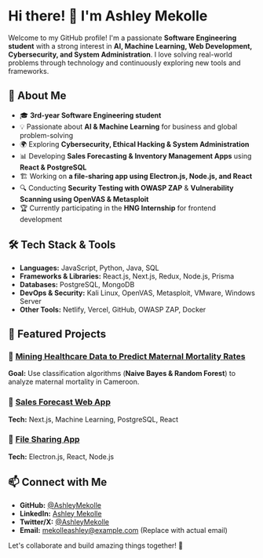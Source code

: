 # Hi there! 👋 I'm Ashley Mekolle

Welcome to my GitHub profile! I'm a passionate **Software Engineering student** with a strong interest in **AI, Machine Learning, Web Development, Cybersecurity, and System Administration**. I love solving real-world problems through technology and continuously exploring new tools and frameworks.

## 🚀 About Me
- 🎓 **3rd-year Software Engineering student**
- 💡 Passionate about **AI & Machine Learning** for business and global problem-solving
- 🌍 Exploring **Cybersecurity, Ethical Hacking & System Administration**
- 📊 Developing **Sales Forecasting & Inventory Management Apps** using **React & PostgreSQL**
- 🏗️ Working on **a file-sharing app using Electron.js, Node.js, and React**
- 🔍 Conducting **Security Testing with OWASP ZAP** & **Vulnerability Scanning using OpenVAS & Metasploit**
- 🏆 Currently participating in the **HNG Internship** for frontend development

## 🛠️ Tech Stack & Tools
- **Languages:** JavaScript, Python, Java, SQL
- **Frameworks & Libraries:** React.js, Next.js, Redux, Node.js, Prisma
- **Databases:** PostgreSQL, MongoDB
- **DevOps & Security:** Kali Linux, OpenVAS, Metasploit, VMware, Windows Server
- **Other Tools:** Netlify, Vercel, GitHub, OWASP ZAP, Docker

## 📌 Featured Projects
### 🔹 [Mining Healthcare Data to Predict Maternal Mortality Rates](https://github.com/AshleyMekolle/Mining-Healthcare-Data)
**Goal:** Use classification algorithms (**Naive Bayes & Random Forest**) to analyze maternal mortality in Cameroon.

### 🔹 [Sales Forecast Web App](https://github.com/AshleyMekolle/Sales-Forecast-App)
**Tech:** Next.js, Machine Learning, PostgreSQL, React

### 🔹 [File Sharing App](https://github.com/AshleyMekolle/File-Sharing-App)
**Tech:** Electron.js, React, Node.js

## 📫 Connect with Me
- **GitHub:** [@AshleyMekolle](https://github.com/AshleyMekolle)
- **LinkedIn:** [Ashley Mekolle](https://www.linkedin.com/in/ashley-mekolle)
- **Twitter/X:** [@AshleyMekolle](https://twitter.com/AshleyMekolle)
- **Email:** mekolleashley@example.com (Replace with actual email)

Let's collaborate and build amazing things together! 🚀

